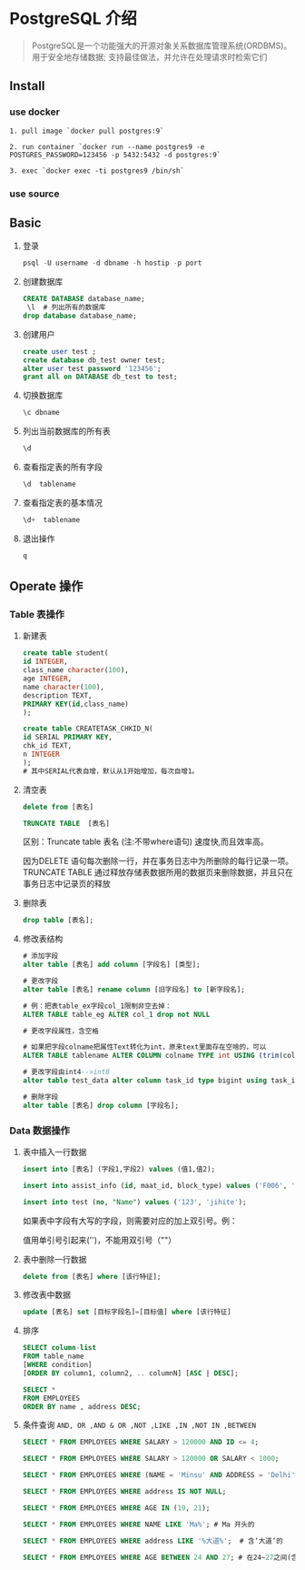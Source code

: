 <!--2019-05-21 12:00-->
# PostgreSQL 介绍
>PostgreSQL是一个功能强大的开源对象关系数据库管理系统(ORDBMS)。 用于安全地存储数据; 支持最佳做法，并允许在处理请求时检索它们

## Install

###  use docker

    1. pull image `docker pull postgres:9`
    
    2. run container `docker run --name postgres9 -e POSTGRES_PASSWORD=123456 -p 5432:5432 -d postgres:9`
    
    3. exec `docker exec -ti postgres9 /bin/sh`

### use source 

## Basic

1. 登录

    ```sql
    psql -U username -d dbname -h hostip -p port
    ```
    
2. 创建数据库

    ```sql
    CREATE DATABASE database_name;
     \l  # 列出所有的数据库
    drop database database_name;
    ```
    
3. 创建用户

    ```sql
    create user test ;
    create database db_test owner test;
    alter user test password '123456';
    grant all on DATABASE db_test to test;
    ```
    
4. 切换数据库

    ```sql
    \c dbname
    ```
    
5. 列出当前数据库的所有表

    ```sql
    \d 
    ```

6. 查看指定表的所有字段

    ```SQL
    \d  tablename
    ```

7. 查看指定表的基本情况

    ```SQL
    \d+  tablename
    ```

8. 退出操作

    ```SQL
    q
    ```

## Operate 操作

### Table 表操作

1. 新建表
    ```SQL
    create table student(
    id INTEGER,
    class_name character(100), 
    age INTEGER,
    name character(100),
    description TEXT,
    PRIMARY KEY(id,class_name)
    );
    
    create table CREATETASK_CHKID_N( 
    id SERIAL PRIMARY KEY, 
    chk_id TEXT, 
    n INTEGER
    );
    # 其中SERIAL代表自增，默认从1开始增加，每次自增1。
    
    ```
2. 清空表
    ```sql
    delete from [表名]
    
    TRUNCATE TABLE  [表名]  
    ```
    区别：Truncate table 表名 (注:不带where语句) 速度快,而且效率高。
    
    因为DELETE 语句每次删除一行，并在事务日志中为所删除的每行记录一项。TRUNCATE TABLE 通过释放存储表数据所用的数据页来删除数据，并且只在事务日志中记录页的释放

3. 删除表
    ```SQL
    drop table [表名];
    ```

4. 修改表结构

    ```sql
    # 添加字段
    alter table [表名] add column [字段名] [类型];
    
    # 更改字段
    alter table [表名] rename column [旧字段名] to [新字段名];
    
    # 例：把表table_ex字段col_1限制非空去掉：
    ALTER TABLE table_eg ALTER col_1 drop not NULL
    
    # 更改字段属性，含空格
    
    # 如果把字段colname把属性Text转化为int，原来text里面存在空啥的，可以
    ALTER TABLE tablename ALTER COLUMN colname TYPE int USING (trim(colname)::integer);
    
    # 更改字段由int4-->int8
    alter table test_data alter column task_id type bigint using task_id::bigint
    
    # 删除字段
    alter table [表名] drop column [字段名];
    ```
  
### Data 数据操作

1. 表中插入一行数据

    ```sql
    insert into [表名] (字段1,字段2) values (值1,值2);

    insert into assist_info (id, maat_id, block_type) values ('F006', 'F7775', 1)  

    insert into test (no, "Name") values ('123', 'jihite');

    ```

    如果表中字段有大写的字段，则需要对应的加上双引号。例：

    值用单引号引起来('')，不能用双引号（""）

2. 表中删除一行数据
    ```sql
    delete from [表名] where [该行特征];
    ```

3. 修改表中数据

    ```sql
    update [表名] set [目标字段名]=[目标值] where [该行特征]
    ```
    
4. 排序
    ```sql
    SELECT column-list  
    FROM table_name  
    [WHERE condition]  
    [ORDER BY column1, column2, .. columnN] [ASC | DESC];
    
    SELECT *   
    FROM EMPLOYEES 
    ORDER BY name , address DESC;
    ```
    
5.  条件查询 `AND, OR ,AND & OR ,NOT ,LIKE ,IN ,NOT IN ,BETWEEN`

    ```sql
    SELECT * FROM EMPLOYEES WHERE SALARY > 120000 AND ID <= 4; 

    SELECT * FROM EMPLOYEES WHERE SALARY > 120000 OR SALARY < 1000;

    SELECT * FROM EMPLOYEES WHERE (NAME = 'Minsu' AND ADDRESS = 'Delhi')  OR (ID>= 8);

    SELECT * FROM EMPLOYEES WHERE address IS NOT NULL;

    SELECT * FROM EMPLOYEES WHERE AGE IN (19, 21); 

    SELECT * FROM EMPLOYEES WHERE NAME LIKE 'Ma%'; # Ma 开头的

    SELECT * FROM EMPLOYEES WHERE address LIKE '%大道%';  # 含‘大道‘的

    SELECT * FROM EMPLOYEES WHERE AGE BETWEEN 24 AND 27; # 在24~27之间(含24，27)的
    ```
